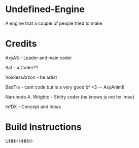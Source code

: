 # Undefined-Engine
A engine that a couple of people tried to make

# Credits
AxyAS - Leader and main coder

Raf - a Coder??

VoidlessArzon - he artist

BadTie - cant code but is a very good bf <3 -- AxyAnim8

Naruhodo A. Wrighto - Shitty coder (he knows js not hx lmao)

InfDX - Concept and Ideas

# Build Instructions
UHHHHHHH-
